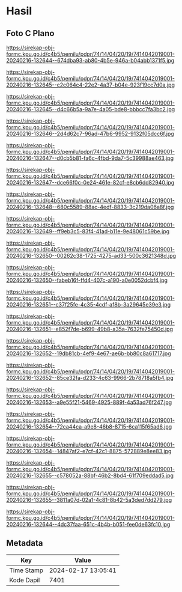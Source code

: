 # Hasil

## Foto C Plano

https://sirekap-obj-formc.kpu.go.id/c4b5/pemilu/pdpr/74/14/04/20/19/7414042019001-20240216-132644--674dba93-ab80-4b5e-946a-b04abb1371f5.jpg

https://sirekap-obj-formc.kpu.go.id/c4b5/pemilu/pdpr/74/14/04/20/19/7414042019001-20240216-132645--c2c064c4-22e2-4a37-b04e-923f19cc7d0a.jpg

https://sirekap-obj-formc.kpu.go.id/c4b5/pemilu/pdpr/74/14/04/20/19/7414042019001-20240216-132645--d4c66b5a-9a7e-4a05-bde8-bbbcc7fa3bc2.jpg

https://sirekap-obj-formc.kpu.go.id/c4b5/pemilu/pdpr/74/14/04/20/19/7414042019001-20240216-132646--2d4d62c7-96ad-47b6-9952-9132f05dcc6f.jpg

https://sirekap-obj-formc.kpu.go.id/c4b5/pemilu/pdpr/74/14/04/20/19/7414042019001-20240216-132647--d0cb5b81-fa6c-4fbd-9da7-5c39988ae463.jpg

https://sirekap-obj-formc.kpu.go.id/c4b5/pemilu/pdpr/74/14/04/20/19/7414042019001-20240216-132647--dce66f0c-0e24-461e-82cf-e8cb6dd82940.jpg

https://sirekap-obj-formc.kpu.go.id/c4b5/pemilu/pdpr/74/14/04/20/19/7414042019001-20240216-132648--680c5589-88ac-4edf-8833-3c219da06a8f.jpg

https://sirekap-obj-formc.kpu.go.id/c4b5/pemilu/pdpr/74/14/04/20/19/7414042019001-20240216-132649--ff9eb3c5-83f4-41ad-b11e-9e48061c59be.jpg

https://sirekap-obj-formc.kpu.go.id/c4b5/pemilu/pdpr/74/14/04/20/19/7414042019001-20240216-132650--00262c38-1725-4275-ad33-500c3621348d.jpg

https://sirekap-obj-formc.kpu.go.id/c4b5/pemilu/pdpr/74/14/04/20/19/7414042019001-20240216-132650--fabeb16f-ffd4-407c-a190-a0e0052dcbf4.jpg

https://sirekap-obj-formc.kpu.go.id/c4b5/pemilu/pdpr/74/14/04/20/19/7414042019001-20240216-132651--c37f25fe-4c35-4cdf-af8b-3a29645e39e3.jpg

https://sirekap-obj-formc.kpu.go.id/c4b5/pemilu/pdpr/74/14/04/20/19/7414042019001-20240216-132651--e852f7de-b699-49b8-a35a-7632fe75450d.jpg

https://sirekap-obj-formc.kpu.go.id/c4b5/pemilu/pdpr/74/14/04/20/19/7414042019001-20240216-132652--19db81cb-4ef9-4e67-ae6b-bb80c8a61717.jpg

https://sirekap-obj-formc.kpu.go.id/c4b5/pemilu/pdpr/74/14/04/20/19/7414042019001-20240216-132652--85ce32fa-d233-4c63-9966-2b78718a5fb4.jpg

https://sirekap-obj-formc.kpu.go.id/c4b5/pemilu/pdpr/74/14/04/20/19/7414042019001-20240216-132653--a9e55f21-5469-4925-889f-4a53ad76f247.jpg

https://sirekap-obj-formc.kpu.go.id/c4b5/pemilu/pdpr/74/14/04/20/19/7414042019001-20240216-132654--72ca44ca-a9e8-46b8-8715-6ca115f65ad6.jpg

https://sirekap-obj-formc.kpu.go.id/c4b5/pemilu/pdpr/74/14/04/20/19/7414042019001-20240216-132654--14847af2-e7cf-42c1-8875-572889e8ee83.jpg

https://sirekap-obj-formc.kpu.go.id/c4b5/pemilu/pdpr/74/14/04/20/19/7414042019001-20240216-132655--c578052a-88bf-46b2-8bd4-61f709eddad5.jpg

https://sirekap-obj-formc.kpu.go.id/c4b5/pemilu/pdpr/74/14/04/20/19/7414042019001-20240216-132655--3811a07d-02a1-4c81-8b42-5a3ded7dd279.jpg

https://sirekap-obj-formc.kpu.go.id/c4b5/pemilu/pdpr/74/14/04/20/19/7414042019001-20240216-132644--4dc37faa-651c-4b4b-b051-fee0de63fc10.jpg


## Metadata

| Key        | Value               |
| ---------- | ------------------- |
| Time Stamp | 2024-02-17 13:05:41 |
| Kode Dapil | 7401                |



